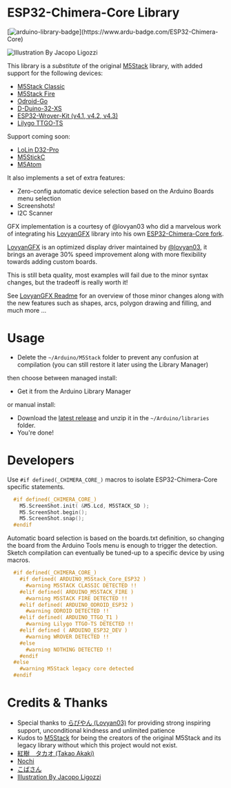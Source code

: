 # ESP32-Chimera-Core Library

[![arduino-library-badge](https://www.ardu-badge.com/badge/ESP32-Chimera-Core.svg?)](https://www.ardu-badge.com/ESP32-Chimera-Core)

![Illustration By Jacopo Ligozzi](https://user-images.githubusercontent.com/1893754/71980273-ed9bb100-321f-11ea-8982-49702af29c9f.png)


This library is a *substitute* of the original [M5Stack](https://github.com/m5stack/M5Stack/) library, with added support for the following devices:

  - [M5Stack Classic](https://m5stack.com/products/basic-core-iot-development-kit)
  - [M5Stack Fire](https://m5stack.com/collections/m5-core/products/fire-iot-development-kit)
  - [Odroid-Go](https://www.hardkernel.com/shop/odroid-go/)
  - [D-Duino-32-XS](https://www.tindie.com/products/lspoplove/dstike-d-duino-32-xs/)
  - [ESP32-Wrover-Kit (v4.1, v4.2, v4.3)](https://www.sparkfun.com/products/14917)
  - [Lilygo TTGO-TS](https://www.banggood.com/LILYGO-TTGO-TS-ESP32-1_44-Inch-TFT-MicroSD-Card-Slot-Speakers-bluetooth-Wifi-Module-p-1273383.html)

Support coming soon:

  - [LoLin D32-Pro](https://www.aliexpress.com/item/32883116057.html)
  - [M5StickC](https://m5stack.com/collections/m5-core/products/stick-c)
  - [M5Atom](https://m5stack.com/collections/m5-core/products/atom-matrix-esp32-development-kit)

It also implements a set of extra features:

  - Zero-config automatic device selection based on the Arduino Boards menu selection
  - Screenshots!
  - I2C Scanner


GFX implementation is a courtesy of @lovyan03 who did a marvelous work of integrating his
[LovyanGFX](https://github.com/lovyan03/LovyanGFX) library into his own [ESP32-Chimera-Core fork](https://github.com/lovyan03/ESP32-Chimera-Core).

[LovyanGFX](https://github.com/lovyan03/LovyanGFX) is an optimized display driver maintained by [@lovyan03](https://github.com/lovyan03/),
it brings an average 30% speed improvement along with more flexibility towards adding custom boards.

This is still beta quality, most examples will fail due to the minor syntax changes, but the tradeoff is really worth it!

See [LovyanGFX Readme](https://github.com/lovyan03/LovyanGFX/blob/master/README.md) for an overview of those minor changes
along with the new features such as shapes, arcs, polygon drawing and filling, and much more ...


# Usage

  - Delete the `~/Arduino/M5Stack` folder to prevent any confusion at compilation (you can still restore it later using the Library Manager)

then choose between managed install:

  - Get it from the Arduino Library Manager

or manual install:

  - Download the [latest release](https://github.com/tobozo/ESP32-Chimera-Core/releases) and unzip it in the `~/Arduino/libraries` folder.
  - You're done!

# Developers

Use `#if defined(_CHIMERA_CORE_)` macros to isolate ESP32-Chimera-Core specific statements.

  ```C
    #if defined(_CHIMERA_CORE_)
      M5.ScreenShot.init( &M5.Lcd, M5STACK_SD );
      M5.ScreenShot.begin();
      M5.ScreenShot.snap();
    #endif

  ```

Automatic board selection is based on the boards.txt definition, so changing the board from the Arduino Tools menu is enough to trigger the detection.
Sketch compilation can eventually be tuned-up to a specific device by using macros.

  ```C
    #if defined(_CHIMERA_CORE_)
      #if defined( ARDUINO_M5Stack_Core_ESP32 )
        #warning M5STACK CLASSIC DETECTED !!
      #elif defined( ARDUINO_M5STACK_FIRE )
        #warning M5STACK FIRE DETECTED !!
      #elif defined( ARDUINO_ODROID_ESP32 )
        #warning ODROID DETECTED !!
      #elif defined( ARDUINO_TTGO_T1 )
        #warning Lilygo TTGO-TS DETECTED !!
      #elif defined ( ARDUINO_ESP32_DEV )
        #warning WROVER DETECTED !!
      #else
        #warning NOTHING DETECTED !!
      #endif
    #else
      #warning M5Stack legacy core detected
    #endif
  ```


# Credits & Thanks

  - Special thanks to [らびやん (Lovyan03)](https://github.com/lovyan03) for providing strong inspiring support, unconditional kindness and unlimited patience
  - Kudos to [M5Stack](https://github.com/m5stack) for being the creators of the original M5Stack and its legacy library without which this project would not exist.
  - [紅樹　タカオ (Takao Akaki)](https://github.com/mongonta0716)
  - [Nochi](https://github.com/shikarunochi)
  - [こばさん](https://github.com/wakwak-koba)
  - [Illustration By Jacopo Ligozzi](https://commons.wikimedia.org/w/index.php?curid=53514521)
